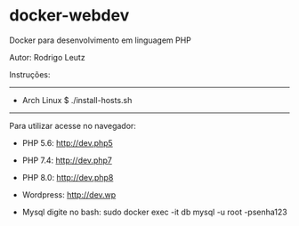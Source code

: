 # docker-webdev
Docker para desenvolvimento em linguagem PHP

Autor:	Rodrigo Leutz

Instruções:

-------------------------------------------

- Arch Linux
	$ ./install-hosts.sh

-------------------------------------------


Para utilizar acesse no navegador:

- PHP 5.6: http://dev.php5

- PHP 7.4: http://dev.php7

- PHP 8.0: http://dev.php8

- Wordpress: http://dev.wp

- Mysql digite no bash: sudo docker exec -it db mysql -u root -psenha123


